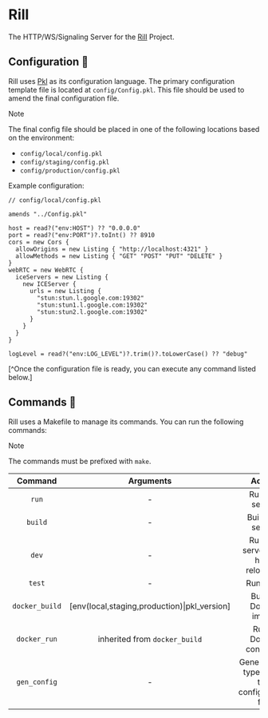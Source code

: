 # Rill

The HTTP/WS/Signaling Server for the [Rill](https://rill.one) Project.

## Configuration :wrench:

Rill uses [Pkl](https://pkl-lang.org) as its configuration language. The primary configuration template file is located at `config/Config.pkl`. This file should be used to amend the final configuration file.

> [!Note]
> The final config file should be placed in one of the following locations based on the environment:
>
> - `config/local/config.pkl`
> - `config/staging/config.pkl`
> - `config/production/config.pkl`

Example configuration:

```pkl
// config/local/config.pkl

amends "../Config.pkl"

host = read?("env:HOST") ?? "0.0.0.0"
port = read?("env:PORT")?.toInt() ?? 8910
cors = new Cors {
  allowOrigins = new Listing { "http://localhost:4321" }
  allowMethods = new Listing { "GET" "POST" "PUT" "DELETE" }
}
webRTC = new WebRTC {
  iceServers = new Listing {
    new ICEServer {
      urls = new Listing {
        "stun:stun.l.google.com:19302"
        "stun:stun1.l.google.com:19302"
        "stun:stun2.l.google.com:19302"
      }
    }
  }
}

logLevel = read?("env:LOG_LEVEL")?.trim()?.toLowerCase() ?? "debug"
```

[^Once the configuration file is ready, you can execute any command listed below.]

## Commands :hammer:

Rill uses a Makefile to manage its commands. You can run the following commands:

> [!Note]
> The commands must be prefixed with `make`.

| Command | Arguments | Action |
|:--------------:|:---------------------------------------------:|:-----------------------------------------------:|
| `run`          | -                                             | Run the server                                  |
| `build`        | -                                             | Build the server                                |
| `dev`          | -                                             | Run the server with hot-reloading               |
| `test`         | -                                             | Run tests                                       |
| `docker_build` | [env(local,staging,production)\|pkl_version\] | Build a Docker image                            |
| `docker_run`   | inherited from `docker_build`                 | Run a Docker container                          |
| `gen_config`   | -                                             | Generate the types from the configuration file  |



